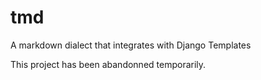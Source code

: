 # tmd
A markdown dialect that integrates with Django Templates

This project has been abandonned temporarily.
